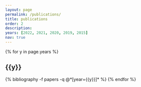 ```yaml
---
layout: page
permalink: /publications/
title: publications
order: 2
description: 
years: [2022, 2021, 2020, 2019, 2015]
nav: true
---
```


<div class="publications">

{% for y in page.years %}
  <h2 class="year">{{y}}</h2>
  {% bibliography -f papers -q @*[year={{y}}]* %}
{% endfor %}

</div>
